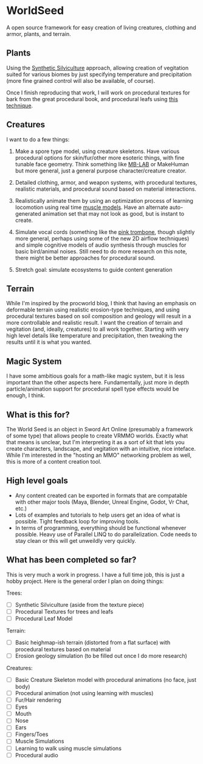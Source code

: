 # WorldSeed
A open source framework for easy creation of living creatures, clothing and armor, plants, and terrain.

Plants
----------------

Using the [Synthetic Silviculture](https://storage.googleapis.com/pirk.io/projects/synthetic_silviculture/index.html) approach, allowing creation of vegitation suited for various biomes by just specifying temperature and precipitation (more fine grained control will also be available, of course).

Once I finish reproducing that work, I will work on procedural textures for bark from the great procedural book, and procedural leafs using [this technique](https://www.comp.nus.edu.sg/~leowwk/thesis/saurabhgarg-thesis.pdf).

Creatures
----------------

I want to do a few things:

1. Make a spore type model, using creature skeletons. Have various procedural options for skin/fur/other more esoteric things, with fine tunable face geometry. Think something like [MB-LAB](https://mb-lab-community.github.io/MB-Lab.github.io/) or MakeHuman but more general, just a general purpose character/creature creator.

2. Detailed clothing, armor, and weapon systems, with procedural textures, realistic materials, and procedural sound based on material interactions.

3. Realistically animate them by using an optimization process of learning locomotion using real time [muscle models](https://www.youtube.com/watch?v=higGxGmwDbs). Have an alternate auto-generated animation set that may not look as good, but is instant to create.

4. Simulate vocal cords (something like the [pink trombone](https://dood.al/pinktrombone/), though slightly more general, perhaps using some of the new 2D airflow techniques) and simple cognitive models of audio synthesis through muscles for basic bird/animal noises. Still need to do more research on this note, there might be better approaches for procedural sound.

5. Stretch goal: simulate ecosystems to guide content generation

Terrain
---------------

While I'm inspired by the procworld blog, I think that having an emphasis on deformable terrain using realistic erosion-type techniques, and using procedural textures based on soil composition and geology will result in a more controllable and realistic result. I want the creation of terrain and vegitation (and, ideally, creatures) to all work together. Starting with very high level details like temperature and precipitation, then tweaking the results until it is what you wanted.


Magic System
------------------

I have some ambitious goals for a math-like magic system, but it is less important than the other aspects here. Fundamentally, just more in depth particle/animation support for procedural spell type effects would be enough, I think.



What is this for?
-----------------------

The World Seed is an object in Sword Art Online (presumably a framework of some type) that allows people to create VRMMO worlds. Exactly what that means is unclear, but I'm interpreting it as a sort of kit that lets you create characters, landscape, and vegitation with an intuitive, nice inteface. While I'm interested in the "hosting an MMO" networking problem as well, this is more of a content creation tool.

High level goals
----------------------
- Any content created can be exported in formats that are compatable with other major tools (Maya, Blender, Unreal Engine, Godot, Vr Chat, etc.)
- Lots of examples and tutorials to help users get an idea of what is possible. Tight feedback loop for improving tools.
- In terms of programming, everything should be functional whenever possible. Heavy use of Parallel LINQ to do parallelization. Code needs to stay clean or this will get unweildly very quickly.


What has been completed so far?
---------------
This is very much a work in progress. I have a full time job, this is just a hobby project. Here is the general order I plan on doing things:

Trees:

- [ ] Synthetic Silviculture (aside from the texture piece)
- [ ] Procedural Textures for trees and leafs
- [ ] Procedural Leaf Model

Terrain:

- [ ] Basic heighmap-ish terrain (distorted from a flat surface) with procedural textures based on material
- [ ] Erosion geology simulation (to be filled out once I do more research)

Creatures:

- [ ] Basic Creature Skeleton model with procedural animations (no face, just body)
- [ ] Procedural animation (not using learning with muscles)
- [ ] Fur/Hair rendering
- [ ] Eyes
- [ ] Mouth
- [ ] Nose
- [ ] Ears
- [ ] Fingers/Toes
- [ ] Muscle Simulations
- [ ] Learning to walk using muscle simulations
- [ ] Procedural audio
